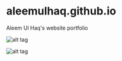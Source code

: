 # aleemulhaq.github.io

Aleem Ul Haq's website portfolio

![alt tag](http://aleemulhaq.github.io/img/website.jpg)

![alt tag](http://aleemulhaq.github.io/img/website_scroll.jpg)